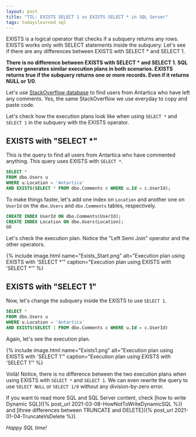 ```yaml
---
layout: post
title: "TIL: EXISTS SELECT 1 vs EXISTS SELECT * in SQL Server"
tags: todayilearned sql
---
```


EXISTS is a logical operator that checks if a subquery returns any rows. EXISTS works only with SELECT statements inside the subquery. Let's see if there are any differences between EXISTS with SELECT * and SELECT 1.

**There is no difference between EXISTS with SELECT * and SELECT 1. SQL Server generates similar execution plans in both scenarios. EXISTS returns true if the subquery returns one or more records. Even if it returns NULL or 1/0**.

Let's use [StackOverflow database](https://www.brentozar.com/archive/2015/10/how-to-download-the-stack-overflow-database-via-bittorrent/) to find users from Antartica who have left any comments. Yes, the same StackOverflow we use everyday to copy and paste code.

Let's check how the execution plans look like when using `SELECT *` and `SELECT 1` in the subquery with the EXISTS operator.

## EXISTS with "SELECT *"

This is the query to find all users from Antartica who have commented anything. This query uses EXISTS with `SELECT *`.

```sql
SELECT *
FROM dbo.Users u
WHERE u.Location = 'Antartica'
AND EXISTS(SELECT * FROM dbo.Comments c WHERE u.Id = c.UserId);
```

To make things faster, let's add one index on `Location` and another one on `UserId` on the `dbo.Users` and `dbo.Comments` tables, respectively.

```sql
CREATE INDEX UserId ON dbo.Comments(UserId);
CREATE INDEX Location ON dbo.Users(Location);
GO
```

Let's check the execution plan. Notice the "Left Semi Join" operator and the other operators.

{% include image.html name="Exists_Start.png" alt="Execution plan using EXISTS with 'SELECT *'" caption="Execution plan using EXISTS with 'SELECT *'" %}

## EXISTS with "SELECT 1"

Now, let's change the subquery inside the EXISTS to use `SELECT 1`.

```sql
SELECT *
FROM dbo.Users u
WHERE u.Location = 'Antartica'
AND EXISTS(SELECT 1 FROM dbo.Comments c WHERE u.Id = c.UserId)
```

Again, let's see the execution plan.

{% include image.html name="Exists1.png" alt="Execution plan using EXISTS with 'SELECT 1'" caption="Execution plan using EXISTS with 'SELECT 1'" %}

Voilà! Notice, there is no difference between the two execution plans when using EXISTS with `SELECT *` and `SELECT 1`. We can even rewrite the query to use `SELECT NULL` or `SELECT 1/0` without any division-by-zero error.

If you want to read more SQL and SQL Server content, check [how to write Dynamic SQL]({% post_url 2021-03-08-HowNotToWriteDynamicSQL %}) and [three differences between TRUNCATE and DELETE]({% post_url 2021-01-04-TruncateVsDelete %}).

_Happy SQL time!_
